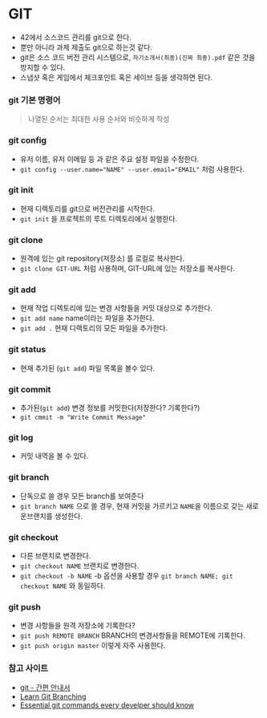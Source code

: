 # GIT
- 42에서 소스코드 관리를 git으로 한다.
- 뿐만 아니라 과제 제출도 git으로 하는것 같다.
- git은 소스 코드 버전 관리 시스템으로, `자기소개서(최종)(진짜 최종).pdf` 같은 것을 방지할 수 있다.
- 스냅샷 혹은 게임에서 체크포인트 혹은 세이브 등을 생각하면 된다.
### git 기본 명령어 
> 나열된 순서는 최대한 사용 순서와 비슷하게 작성

### git config

- 유저 이름, 유저 이메일 등 과 같은 주요 설정 파일을 수정한다.
- `git config --user.name="NAME" --user.email="EMAIL"` 처럼 사용한다.

### git init

- 현재 디렉토리를 git으로 버전관리를 시작한다.
- `git init` 을 프로젝트의 루트 디렉토리에서 실행한다.

### git clone

- 원격에 있는 git repository(저장소) 를 로컬로 복사한다.
- `git clone GIT-URL` 처럼 사용하며, GIT-URL에 있는 저장소를 복사한다.

### git add

- 현재 작업 디렉토리에 있는 변경 사항들을 커밋 대상으로 추가한다.
- `git add name` name이라는 파일을 추가한다.
- `git add .` 현재 디렉토리의 모든 파일을 추가한다.

### git status

- 현재 추가된 (`git add`) 파일 목록을 볼수 있다.

### git commit

- 추가된(`git add`) 변경 정보를 커밋한다(저장한다? 기록한다?)
- `git cmmit -m "Write Commit Message"`

### git log

- 커밋 내역을 볼 수 있다.

### git branch

- 단독으로 쓸 경우 모든 branch를 보여준다
- `git branch NAME` 으로 쓸 경우, 현재 커밋을 가르키고 `NAME`을 이름으로 갖는 새로운브랜치를 생성한다.

### git checkout

- 다른 브랜치로 변경한다.
- `git checkout NAME` <NAME> 브랜치로 변경한다.
- `git checkout -b NAME` -b 옵션을 사용할 경우 `git branch NAME; git checkout NAME` 와 동일하다.

### git push

- 변경 사항들을 원격 저장소에 기록한다?
- `git push REMOTE BRANCH` BRANCH의 변경사항들을 REMOTE에 기록한다.
- `git push origin master` 이렇게 자주 사용한다.

### 참고 사이트
- [git - 간편 안내서](https://rogerdudler.github.io/git-guide/index.ko.html)
- [Learn Git Branching](https://learngitbranching.js.org/)
- [Essential git commands every develper should know](https://dev.to/dhruv/essential-git-commands-every-developer-should-know-2fl)

